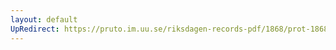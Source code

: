 ```yaml
---
layout: default
UpRedirect: https://pruto.im.uu.se/riksdagen-records-pdf/1868/prot-1868--ak--430/prot-1868--ak--430_036.pdf
---
```

